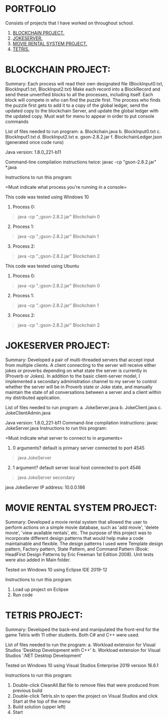 # PORTFOLIO
Consists of projects that I have worked on throughout school. 

1. [ BLOCKCHAIN PROJECT. ](#bc)
2. [ JOKESERVER. ](#js)
3. [ MOVIE RENTAL SYSTEM PROJECT. ](#mrs)
4. [ TETRIS. ](#tetris)







<a name="bc"></a>
# BLOCKCHAIN PROJECT:

Summary: Each process will read their own designated file (BlockInput0.txt, BlockInput1.txt, BlockInput2.txt)
Make each record into a BlockRecord and send these unverified blocks to all the processes, including 
itself. Each block will compete in who can find the puzzle first. The process who finds the puzzle 
first gets to add it to a copy of the global ledger, send the updated copy to the blockchain Server,
and update the global ledger with the updated copy. 
Must wait for menu to appear in order to put console commands

List of files needed to run program:
	a. Blockchain.java
	b. BlockInput0.txt
	c. BlockInput1.txt
	d. BlockInput2.txt
	e. gson-2.8.2.jar
	f. BlockchainLedger.json (generated once code runs)

Java version: 1.8.0_221-b11

Command-line compilation instructions twice: javac -cp "gson-2.8.2.jar" *.java 

Instructions to run this program: 

=Must indicate what process you're running in a console=

This code was tested using Windows 10

1. Process 0: 
>java -cp ".;gson-2.8.2.jar" Blockchain 0

2. Process 1: 
>java -cp ".;gson-2.8.2.jar" Blockchain 1

3. Process 2: 
>java -cp ".;gson-2.8.2.jar" Blockchain 2

This code was tested using Ubuntu

1. Process 0: 
>java -cp ".:gson-2.8.2.jar" Blockchain 0

2. Process 1: 
>java -cp ".:gson-2.8.2.jar" Blockchain 1

3. Process 2: 
>java -cp ".:gson-2.8.2.jar" Blockchain 2





<a name="js"></a>
# JOKESERVER PROJECT:

Summary: Developed a pair of multi-threaded servers that accept input from multiple clients. A client connecting to the server will 
receive either jokes or proverbs depending on what state the server is currently in (Proverb or Jokes). 
In addition to the basic client-server model, I implemented a secondary administration channel to my server to control whether 
the server will be in Proverb state or Joke state, and manually maintain the state of all conversations between a server and a client 
within my distributed application.

List of files needed to run program:
	a. JokeServer.java
	b. JokeClient.java
	c. JokeClientAdmin.java

Java version: 1.8.0_221-b11
Command-line compilation instructions: javac JokeServer.java
Instructions to run this program: 

=Must indicate what server to connect to in arguments=

1. 0 arguments? default is primary server connected to port 4545
>java JokeServer 

2. 1 argument? default server local host connected to port 4546
>java JokeServer secondary

java JokeServer
IP address: 10.0.0.186








<a name="mrs"></a>
# MOVIE RENTAL SYSTEM PROJECT:

Summary: Developed a movie rental system that allowed the user to perform actions on a simple movie database, such as 'add movie', 
'delete movie', 'view available rentals', etc. The purpose of this project was to incorporate different design patterns 
that would help make a code maintainable and flexible. The design patterns I used were  Template design pattern, Factory pattern, 
State Pattern, and Command Pattern (Book: HeadFirst Design Patterns by Eric Freeman 1st Edition 2008). Unit tests were also added in 
Main folder. 

Tested on Windows 10 using Eclipse IDE 2019-12

Instructions to run this program: 
  1. Load up project on Eclipse
  2. Run code







<a name="tetris"></a>
# TETRIS PROJECT:

Summary: Developed the back-end and manipulated the front-end for the game Tetris with 11 other students. Both C# and C++ were used. 

List of files needed to run the program:
	a. Workload extension for Visual Studios 'Desktop Development with C++'
  b. Workload extension for Visual Studios '.NET Desktop Development'

Tested on Windows 10 using Visual Studios Enterprise 2019 version 16.6.1

Instructions to run this program: 
  1. Double-click CleanAll.Bat file to remove files that were produced from previous build
  2. Double-click Tetris.sln to open the project on Visual Studios and click Start at the top of the menu
  3. Build solution (upper left) 
  4. Start 

